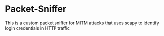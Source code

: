 # Packet-Sniffer
This is a custom packet sniffer for MITM attacks that uses scapy to identify login credentials in HTTP traffic
